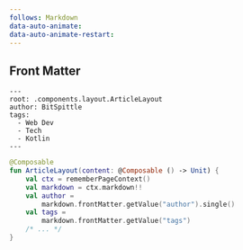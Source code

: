 ```yaml
---
follows: Markdown
data-auto-animate:
data-auto-animate-restart:
---
```


## Front Matter

```text [frontmatter]
---
root: .components.layout.ArticleLayout
author: BitSpittle
tags:
  - Web Dev
  - Tech
  - Kotlin
---
```

```kotlin 0|4|5-8 <fragment>
@Composable
fun ArticleLayout(content: @Composable () -> Unit) {
    val ctx = rememberPageContext()
    val markdown = ctx.markdown!!
    val author = 
        markdown.frontMatter.getValue("author").single()
    val tags =
        markdown.frontMatter.getValue("tags")
    /* ... */
}
```
